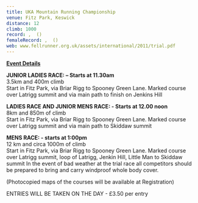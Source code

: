 ```yaml
---
title: UKA Mountain Running Championship
venue: Fitz Park, Keswick
distance: 12
climb: 1000
record: ,  ()
femaleRecord: ,  ()
web: www.fellrunner.org.uk/assets/international/2011/trial.pdf
---
```

[**Event Details**](http://www.fellrunner.org.uk/assets/international/2011/trial.pdf)

**JUNIOR LADIES RACE: – Starts at 11.30am**  
3.5km and 400m climb  
Start in Fitz Park, via Briar Rigg to Spooney Green Lane. Marked course over Latrigg summit and via main path to finish on Jenkins Hill

**LADIES RACE AND JUNIOR MENS RACE: - Starts at 12.00 noon**  
8km and 850m of climb  
Start in Fitz Park, via Briar Rigg to Spooney Green Lane. Marked course over Latrigg summit and via main path to Skiddaw summit

**MENS RACE: - starts at 1:00pm**  
12 km and circa 1000m of climb  
Start in Fitz Park, via Briar Rigg to Spooney Green Lane. Marked course over Latrigg summit, loop of Latrigg, Jenkin Hill, Little Man to Skiddaw summit In the event of bad weather at the trial race all competitors should be prepared to bring and carry windproof whole body cover.

(Photocopied maps of the courses will be available at Registration)

ENTRIES WILL BE TAKEN ON THE DAY - £3.50 per entry
